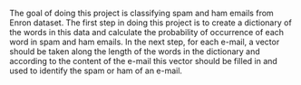 The goal of doing this project is classifying spam and ham emails from Enron dataset.
The first step in doing this project is to create a dictionary of the words in this data 
and calculate the probability of occurrence of each word in spam and ham emails.
In the next step, for each e-mail, a vector should be taken along the length of the words in the dictionary
and according to the content of the e-mail this vector should be filled in and used to identify the spam or ham of an e-mail.
